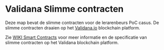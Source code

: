 Validana Slimme contracten
====

Deze map bevat de slimme contracten voor de lerarenbeurs PoC casus. De slimme contracten draaien op het [Validana.io](https://validana.io) blockchain platform.


Zie [WIKI Smart Contracts](https://github.com/Coinversable/validana-processor/wiki/Interacting#creating-a-transaction) voor meer informatie en de specificatie van slimme contracten op het Validana blockchain platform. 
